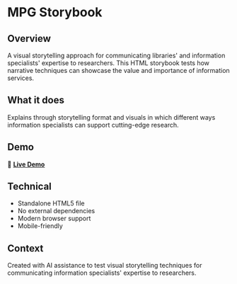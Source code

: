 # MPG Storybook

## Overview

A visual storytelling approach for communicating libraries' and information specialists' expertise to researchers. This HTML storybook tests how narrative techniques can showcase the value and importance of information services.

## What it does

Explains through storytelling format and visuals in which different ways information specialists can support cutting-edge research.

## Demo

🔗 **[Live Demo](https://thomasgerdes.github.io/mpg-storybook/)**

## Technical

- Standalone HTML5 file
- No external dependencies
- Modern browser support
- Mobile-friendly

## Context

Created with AI assistance to test visual storytelling techniques for communicating information specialists' expertise to researchers.
